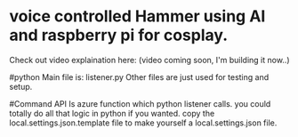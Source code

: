 # voice controlled Hammer using AI and raspberry pi for cosplay.

Check out video explaination here: <TODO> (video coming soon, I'm building it now..)



#python
Main file is: listener.py 
Other files are just used for testing and setup.

#Command API 
Is azure function which python listener calls. you could totally do all that logic in python if you wanted.
copy the local.settings.json.template file to make yourself a local.settings.json file. 